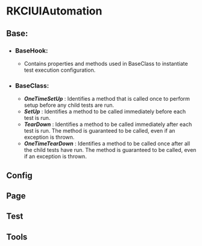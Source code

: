 # RKCIUIAutomation
## Base:
- ### BaseHook:
	- Contains properties and methods used in BaseClass to instantiate test execution configuration.
- ### BaseClass:
	- ***OneTimeSetUp*** : Identifies a method that is called once to perform setup before any child tests are run.	
	- ***SetUp*** :	Identifies a method to be called immediately before each test is run.
	- ***TearDown*** :	Identifies a method to be called immediately after each test is run. The method is guaranteed to be called, even if an exception is thrown.
	- ***OneTimeTearDown*** : Identifies a method to be called once after all the child tests have run. The method is guaranteed to be called, even if an exception is thrown.

## Config

## Page

## Test

## Tools
